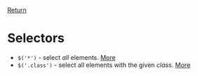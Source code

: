 <!-- markdownlint-disable MD041-->
[Return](../)

# Selectors

* `$('*')` - select _all_ elements. [More](?all/all.md)
* `$('.class')` - select all elements with the given _class_. [More](?class/class.md)
